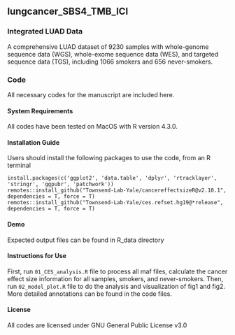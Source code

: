 ## lungcancer_SBS4_TMB_ICI
### Integrated LUAD Data
A comprehensive LUAD dataset of 9230 samples with whole-genome sequence data (WGS), whole-exome sequence data (WES), and targeted sequence data (TGS), including 1066 smokers and 656 never-smokers. 
### Code
All necessary codes for the manuscript are included here. 
#### System Requirements
All codes have been tested on MacOS with R version 4.3.0.
#### Installation Guide
Users should install the following packages to use the code, from an R terminal
```
install.packages(c('ggplot2', 'data.table', 'dplyr', 'rtracklayer', 'stringr', 'ggpubr', 'patchwork'))
remotes::install_github("Townsend-Lab-Yale/cancereffectsizeR@v2.10.1", dependencies = T, force = T)
remotes::install_github("Townsend-Lab-Yale/ces.refset.hg19@*release", dependencies = T, force = T) 
```
#### Demo 
Expected output files can be found in R_data directory
#### Instructions for Use
First, run `01_CES_analysis.R` file to process all maf files, calculate the cancer effect size information for all samples, smokers, and never-smokers.
Then, run `02_model_plot.R` file to do the analysis and visualization of fig1 and fig2.
More detailed annotations can be found in the code files.
#### License
All codes are licensed under GNU General Public License v3.0





